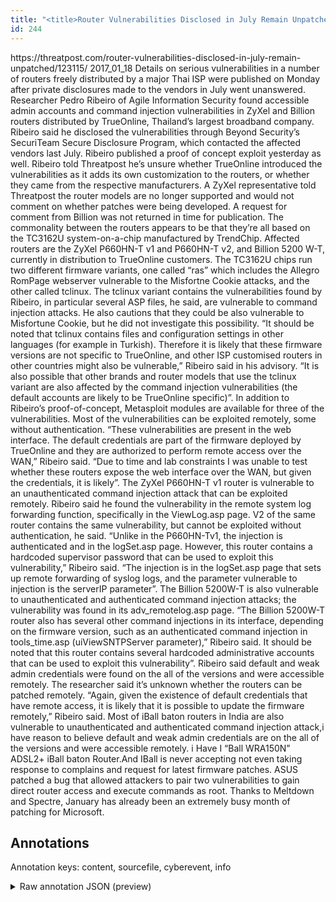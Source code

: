 ```yaml
---
title: "<title>Router Vulnerabilities Disclosed in July Remain Unpatched | Threatpost | The first stop for security news</title>"
id: 244
---
```


<title>Router Vulnerabilities Disclosed in July Remain Unpatched | Threatpost | The first stop for security news</title>
<source> https://threatpost.com/router-vulnerabilities-disclosed-in-july-remain-unpatched/123115/ </source>
<date> 2017_01_18 </date>
<text>
Details on serious vulnerabilities in a number of routers freely distributed by a major Thai ISP were published on Monday after private disclosures made to the vendors in July went unanswered.
Researcher Pedro Ribeiro of Agile Information Security found accessible admin accounts and command injection vulnerabilities in ZyXel and Billion routers distributed by TrueOnline, Thailand’s largest broadband company.
Ribeiro said he disclosed the vulnerabilities through Beyond Security’s SecuriTeam Secure Disclosure Program, which contacted the affected vendors last July.
Ribeiro published a proof of concept exploit yesterday as well.
Ribeiro told Threatpost he’s unsure whether TrueOnline introduced the vulnerabilities as it adds its own customization to the routers, or whether they came from the respective manufacturers.
A ZyXel representative told Threatpost the router models are no longer supported and would not comment on whether patches were being developed.
A request for comment from Billion was not returned in time for publication.
The commonality between the routers appears to be that they’re all based on the TC3162U system-on-a-chip manufactured by TrendChip.
Affected routers are the ZyXel P660HN-T v1 and P660HN-T v2, and Billion 5200 W-T, currently in distribution to TrueOnline customers.
The TC3162U chips run two different firmware variants, one called “ras” which includes the Allegro RomPage webserver vulnerable to the Misfortne Cookie attacks, and the other called tclinux.
The tclinux variant contains the vulnerabilities found by Ribeiro, in particular several ASP files, he said, are vulnerable to command injection attacks.
He also cautions that they could be also vulnerable to Misfortune Cookie, but he did not investigate this possibility.
“It should be noted that tclinux contains files and configuration settings in other languages (for example in Turkish).
Therefore it is likely that these firmware versions are not specific to TrueOnline, and other ISP customised routers in other countries might also be vulnerable,” Ribeiro said in his advisory.
“It is also possible that other brands and router models that use the tclinux variant are also affected by the command injection vulnerabilities (the default accounts are likely to be TrueOnline specific)”.
In addition to Ribeiro’s proof-of-concept, Metasploit modules are available for three of the vulnerabilities.
Most of the vulnerabilities can be exploited remotely, some without authentication.
“These vulnerabilities are present in the web interface.
The default credentials are part of the firmware deployed by TrueOnline and they are authorized to perform remote access over the WAN,” Ribeiro said.
“Due to time and lab constraints I was unable to test whether these routers expose the web interface over the WAN, but given the credentials, it is likely”.
The ZyXel P660HN-T v1 router is vulnerable to an unauthenticated command injection attack that can be exploited remotely.
Ribeiro said he found the vulnerability in the remote system log forwarding function, specifically in the ViewLog.asp page.
V2 of the same router contains the same vulnerability, but cannot be exploited without authentication, he said.
“Unlike in the P660HN-Tv1, the injection is authenticated and in the logSet.asp page.
However, this router contains a hardcoded supervisor password that can be used to exploit this vulnerability,” Ribeiro said.
“The injection is in the logSet.asp page that sets up remote forwarding of syslog logs, and the parameter vulnerable to injection is the serverIP parameter”.
The Billion 5200W-T is also vulnerable to unauthenticated and authenticated command injection attacks; the vulnerability was found in its adv_remotelog.asp page.
“The Billion 5200W-T router also has several other command injections in its interface, depending on the firmware version, such as an authenticated command injection in tools_time.asp (uiViewSNTPServer parameter),” Ribeiro said.
It should be noted that this router contains several hardcoded administrative accounts that can be used to exploit this vulnerability”.
Ribeiro said default and weak admin credentials were found on the all of the versions and were accessible remotely.
The researcher said it’s unknown whether the routers can be patched remotely.
“Again, given the existence of default credentials that have remote access, it is likely that it is possible to update the firmware remotely,” Ribeiro said.
Most of iBall baton routers in India are also vulnerable to unauthenticated and authenticated command injection attack,i have reason to believe default and weak admin credentials are on the all of the versions and were accessible remotely.
i Have I “Ball WRA150N” ADSL2+ iBall baton Router.And IBall  is  never accepting not even taking response  to complains and request for latest firmware patches.
ASUS patched a bug that allowed attackers to pair two vulnerabilities to gain direct router access and execute commands as root.
Thanks to Meltdown and Spectre, January has already been an extremely busy month of patching for Microsoft.
</text>



## Annotations

Annotation keys: content, sourcefile, cyberevent, info

<details>
<summary>Raw annotation JSON (preview)</summary>

```json
{
  "content": "Details on serious vulnerabilities in a number of routers freely distributed by a major Thai ISP were published on Monday after private disclosures made to the vendors in July went unanswered. Researcher Pedro Ribeiro of Agile Information Security found accessible admin accounts and command injection vulnerabilities in ZyXel and Billion routers distributed by TrueOnline, Thailand\u2019s largest broadband company. Ribeiro said he disclosed the vulnerabilities through Beyond Security\u2019s SecuriTeam Secure Disclosure Program, which contacted the affected vendors last July. Ribeiro published a proof of concept exploit yesterday as well. Ribeiro told Threatpost he\u2019s unsure whether TrueOnline introduced the vulnerabilities as it adds its own customization to the routers, or whether they came from the respective manufacturers. A ZyXel representative told Threatpost\u00a0the router models are no longer supported and would not comment on whether patches were being developed. A request for comment from Billion was not returned in time for publication. The commonality between the routers appears to be that they\u2019re all based on the TC3162U system-on-a-chip manufactured by TrendChip. Affected routers are the ZyXel P660HN-T v1 and P660HN-T v2, and Billion 5200 W-T, currently in distribution to TrueOnline customers. The TC3162U chips run two different firmware variants, one called \u201cras\u201d which includes the Allegro RomPage webserver vulnerable to the Misfortne Cookie attacks, and the other called tclinux. The tclinux variant contains the vulnerabilities found by Ribeiro, in particular several ASP files, he said, are vulnerable to command injection attacks. He also cautions that they could be also vulnerable to Misfortune Cookie, but he did not investigate this possibility. \u201cIt should be noted that tclinux contains files and configuration settings in other languages (for example in Turkish). Therefore it is likely that these firmware versions are not specific to TrueOnline, and other ISP customised routers in other countries might also be vulnerable,\u201d Ribeiro said in his advisory. \u201cIt is also possible that other brands and router models that use the tclinux variant are also affected by the command injection vulnerabilities (the default accounts are likely to be TrueOnline specific)\u201d. In addition to Ribeiro\u2019s proof-of-concept, Metasploit modules are available for three of the vulnerabilities. Most of the vulnerabilities can be exploited remotely, some without authentication. \u201cThese vulnerabilities are present in the web interface. The default credentials are part of the firmware deployed by TrueOnline and they are authorized to perform remote access over the WAN,\u201d Ribeiro said. \u201cDue to time and lab constraints I was unable to test whether these routers expose the web interface over the WAN, but given the credentials, it is likely\u201d. The ZyXel P660HN-T v1 router is vulnerable to an unauthenticated command injection attack that can be exploited remotely. Ribeiro said he found the vulnerability in the remote system log forwarding function, specifically in the ViewLog.asp page. V2 of the same router contains the same vulnerability, but cannot be exploited without authentication, he said. \u201cUnlike in the P660HN-Tv1, the injection is authenticated and in the logSet.asp page. However, this router contains a hardcoded supervisor password that can be used to exploit this vulnerability,\u201d Ribeiro said. \u201cThe injection is in the logSet.asp page that sets up remote forwarding of syslog logs, and the parameter vulnerable to injection is the serverIP parameter\u201d. The Billion 5200W-T is also vulnerable to unauthenticated and authenticated command injection attacks; the vulnerability was found in its adv_remotelog.asp page. \u201cThe Billion 5200W-T router also has several other command injections in its interface, depending on the firmware version, such as an aut
```
</details>

